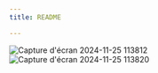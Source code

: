 ```yaml
---
title: README

---
```


![Capture d'écran 2024-11-25 113812](https://hackmd.io/_uploads/rkmVHAbXJl.png)
![Capture d'écran 2024-11-25 113820](https://hackmd.io/_uploads/S1dErCbQyx.png)
